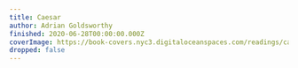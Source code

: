 ```yaml
---
title: Caesar
author: Adrian Goldsworthy
finished: 2020-06-28T00:00:00.000Z
coverImage: https://book-covers.nyc3.digitaloceanspaces.com/readings/caesar-01.jpg
dropped: false
---
```


